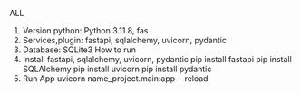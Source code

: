 ALL
1. Version python: Python 3.11.8, fas
2. Services,plugin: fastapi, sqlalchemy, uvicorn, pydantic
3. Database: SQLite3
How to run
1. Install fastapi, sqlalchemy, uvicorn, pydantic
   pip install fastapi
   pip install SQLAlchemy
   pip install uvicorn
   pip install pydantic
2. Run App
    uvicorn name_project.main:app --reload
